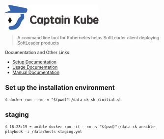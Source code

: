 ![](./docs/captainkube-01.svg)

> A command line tool for Kubernetes helps SoftLeader client deploying SoftLeader products

Documentation and Other Links:

- [Setup Documentation](https://github.com/softleader/captain-kube/wiki/Installation)
- [Usage Documentation](https://github.com/softleader/captain-kube/wiki/Getting-Started)
- [Manual Documentation](./docs/man/ckube.md)


## Set up the installation environment

```
$ docker run --rm -v "$(pwd)":/data ck sh /initial.sh
```

## staging

```
$ 18:28:19 ➜ anible docker run -it --rm -v "$(pwd)":/data ck ansible-playbook -i /data/hosts staging.yml
```